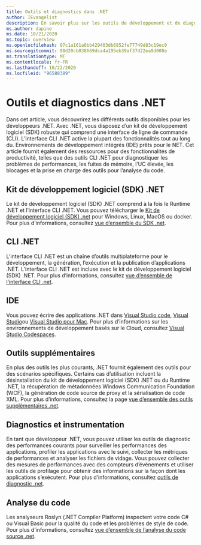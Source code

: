 ```yaml
---
title: Outils et diagnostics dans .NET
author: IEvangelist
description: En savoir plus sur les outils de développement et de diagnostic disponibles pour les développeurs .NET.
ms.author: dapine
ms.date: 10/21/2020
ms.topic: overview
ms.openlocfilehash: 07c1a161a0bb429403db6852fe77749d83c19ec0
ms.sourcegitcommit: 98d20cb038669dca4a195eb39af37d22ea9d008e
ms.translationtype: MT
ms.contentlocale: fr-FR
ms.lasthandoff: 10/22/2020
ms.locfileid: "96588389"
---
```

# <a name="tools-and-diagnostics-in-net"></a>Outils et diagnostics dans .NET

Dans cet article, vous découvrirez les différents outils disponibles pour les développeurs .NET. Avec .NET, vous disposez d’un kit de développement logiciel (SDK) robuste qui comprend une interface de ligne de commande (CLI). L’interface CLI .NET active la plupart des fonctionnalités tout au long du. Environnements de développement intégrés (IDE) prêts pour le NET. Cet article fournit également des ressources pour des fonctionnalités de productivité, telles que des outils CLI .NET pour diagnostiquer les problèmes de performances, les fuites de mémoire, l’UC élevée, les blocages et la prise en charge des outils pour l’analyse du code.

## <a name="net-sdk"></a>Kit de développement logiciel (SDK) .NET

Le kit de développement logiciel (SDK) .NET comprend à la fois le Runtime .NET et l’interface CLI .NET. Vous pouvez télécharger le [Kit de développement logiciel (SDK) .net](https://dotnet.microsoft.com/download) pour Windows, Linux, MacOS ou docker. Pour plus d’informations, consultez [vue d’ensemble du SDK .net](../core/sdk.md).

## <a name="net-cli"></a>CLI .NET

L’interface CLI .NET est un chaîne d’outils multiplateforme pour le développement, la génération, l’exécution et la publication d’applications .NET. L’interface CLI .NET est incluse avec le kit de développement logiciel (SDK) .NET. Pour plus d’informations, consultez [vue d’ensemble de l’interface CLI .net](../core/tools/index.md).

## <a name="ides"></a>IDE

Vous pouvez écrire des applications .NET dans [Visual Studio code](https://code.visualstudio.com/docs), [Visual Studio](/visualstudio/windows)ou [Visual Studio pour Mac](/visualstudio/mac). Pour plus d’informations sur les environnements de développement basés sur le Cloud, consultez [Visual Studio Codespaces](/visualstudio/codespaces/overview/what-is-vsonline).

## <a name="additional-tools"></a>Outils supplémentaires

En plus des outils les plus courants, .NET fournit également des outils pour des scénarios spécifiques. Certains cas d’utilisation incluent la désinstallation du kit de développement logiciel (SDK) .NET ou du Runtime .NET, la récupération de métadonnées Windows Communication Foundation (WCF), la génération de code source de proxy et la sérialisation de code XML. Pour plus d’informations, consultez la page [vue d’ensemble des outils supplémentaires .net](../core/additional-tools/index.md).

## <a name="diagnostics-and-instrumentation"></a>Diagnostics et instrumentation

En tant que développeur .NET, vous pouvez utiliser les outils de diagnostic des performances courants pour surveiller les performances des applications, profiler les applications avec le suivi, collecter les métriques de performances et analyser les fichiers de vidage. Vous pouvez collecter des mesures de performances avec des compteurs d’événements et utiliser les outils de profilage pour obtenir des informations sur la façon dont les applications s’exécutent. Pour plus d’informations, consultez [outils de diagnostic .net](../core/diagnostics/index.md).

## <a name="code-analysis"></a>Analyse du code

Les analyseurs Roslyn (.NET Compiler Platform) inspectent votre code C# ou Visual Basic pour la qualité du code et les problèmes de style de code. Pour plus d’informations, consultez [vue d’ensemble de l’analyse du code source .net](code-analysis/overview.md).
